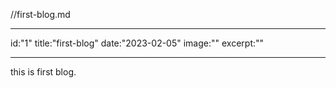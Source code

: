 //first-blog.md

---

id:"1"
title:"first-blog"
date:"2023-02-05"
image:""
excerpt:""

---

this is first blog.
